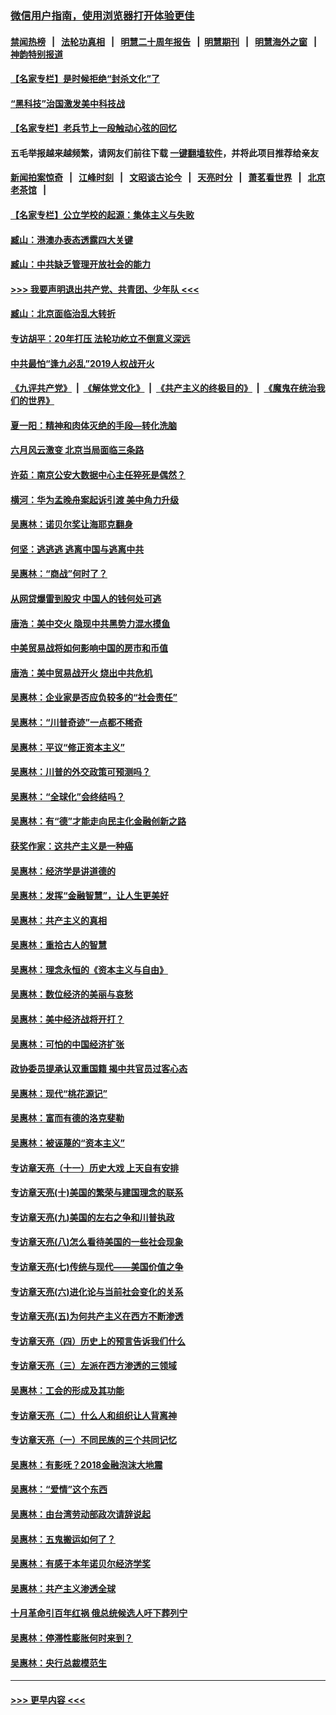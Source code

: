### [微信用户指南，使用浏览器打开体验更佳](https://github.com/gfw-breaker/banned-news1/blob/master/indexes/wechat-guide.md?t=0)
#### [禁闻热榜](热点新闻.md?t=0)  &nbsp;&nbsp;|&nbsp;&nbsp; [法轮功真相](https://github.com/gfw-breaker/truth/blob/master/README.md?t=0) &nbsp;&nbsp;|&nbsp;&nbsp; [明慧二十周年报告](https://github.com/gfw-breaker/mh-reports/blob/master/README.md?t=0) &nbsp;&nbsp;|&nbsp;&nbsp;[明慧期刊](https://github.com/gfw-breaker/mh-qikan) &nbsp;&nbsp;|&nbsp;&nbsp; [明慧海外之窗](https://github.com/gfw-breaker/mh-news/blob/master/README.md?t=0) &nbsp;&nbsp;|&nbsp;&nbsp; [神韵特别报道](https://github.com/gfw-breaker/mh-news/blob/master/shenyun.md?t=0)
#### [【名家专栏】是时候拒绝“封杀文化”了](../pages/nsc423/n11814093.md?t=02161644) 
#### [“黑科技”治国激发美中科技战](../pages/nsc423/n11638056.md?t=02161644) 
#### [【名家专栏】老兵节上一段触动心弦的回忆](../pages/nsc423/n11646016.md?t=02161644) 
#### 五毛举报越来越频繁，请网友们前往下载 [一键翻墙软件](https://github.com/gfw-breaker/ssr-accounts)，并将此项目推荐给亲友
#### [新闻拍案惊奇](https://github.com/gfw-breaker/banned-news1/blob/master/pages/link4.md) &nbsp;&nbsp;|&nbsp;&nbsp; [江峰时刻](https://github.com/gfw-breaker/banned-news1/blob/master/pages/link4.md) &nbsp;&nbsp;|&nbsp;&nbsp; [文昭谈古论今](https://github.com/gfw-breaker/banned-news1/blob/master/pages/link4.md) &nbsp;&nbsp;|&nbsp;&nbsp; [天亮时分](https://github.com/gfw-breaker/banned-news1/blob/master/pages/link4.md) &nbsp;&nbsp;|&nbsp;&nbsp; [萧茗看世界](https://github.com/gfw-breaker/banned-news1/blob/master/pages/link4.md) &nbsp;&nbsp;|&nbsp;&nbsp; [北京老茶馆](https://github.com/gfw-breaker/banned-news1/blob/master/pages/link4.md) &nbsp;&nbsp;|&nbsp;&nbsp; 
#### [【名家专栏】公立学校的起源：集体主义与失败](../pages/nsc423/n11601833.md?t=02161644) 
#### [臧山：港澳办表态透露四大关键](../pages/nsc423/n11421628.md?t=02161644) 
#### [臧山：中共缺乏管理开放社会的能力](../pages/nsc423/n11407457.md?t=02161644) 
#### [>>> 我要声明退出共产党、共青团、少年队 <<<](https://github.com/begood0513/goodnews/blob/master/quit/letter.md) 
#### [臧山：北京面临治乱大转折](../pages/nsc423/n11406895.md?t=02161644) 
#### [专访胡平：20年打压 法轮功屹立不倒意义深远](../pages/nsc423/n11398800.md?t=02161644) 
#### [中共最怕“逢九必乱”2019人权战开火](../pages/nsc423/n11385248.md?t=02161644) 
#### [《九评共产党》](https://github.com/begood0513/9ping.md/blob/master/README.md) &nbsp;|&nbsp; [《解体党文化》](../../../../jtdwh.md/blob/master/README.md)  &nbsp;|&nbsp; [《共产主义的终极目的》](../../../../gczydzjmd.md/blob/master/README.md) &nbsp;|&nbsp; [《魔鬼在统治我们的世界》](../../../../mgztzwmdsj.md/blob/master/README.md) 
#### [夏一阳：精神和肉体灭绝的手段—转化洗脑](../pages/nsc423/n11368250.md?t=02161644) 
#### [六月风云激变 北京当局面临三条路](../pages/nsc423/n11313668.md?t=02161644) 
#### [许茹：南京公安大数据中心主任猝死是偶然？](../pages/nsc423/n11064744.md?t=02161644) 
#### [横河：华为孟晚舟案起诉引渡 美中角力升级](../pages/nsc423/n11027230.md?t=02161644) 
#### [吴惠林：诺贝尔奖让海耶克翻身](../pages/nsc423/n10890049.md?t=02161644) 
#### [何坚：逃逃逃 逃离中国与逃离中共](../pages/nsc423/n10592891.md?t=02161644) 
#### [吴惠林：“商战”何时了？](../pages/nsc423/n10573558.md?t=02161644) 
#### [从网贷爆雷到股灾 中国人的钱何处可逃](../pages/nsc423/n10572800.md?t=02161644) 
#### [唐浩：美中交火 隐现中共黑势力混水摸鱼](../pages/nsc423/n10544040.md?t=02161644) 
#### [中美贸易战将如何影响中国的房市和币值](../pages/nsc423/n10543697.md?t=02161644) 
#### [唐浩：美中贸易战开火 烧出中共危机](../pages/nsc423/n10540126.md?t=02161644) 
#### [吴惠林：企业家是否应负较多的“社会责任”](../pages/nsc423/n10535022.md?t=02161644) 
#### [吴惠林：“川普奇迹”一点都不稀奇](../pages/nsc423/n10512808.md?t=02161644) 
#### [吴惠林：平议“修正资本主义”](../pages/nsc423/n10495724.md?t=02161644) 
#### [吴惠林：川普的外交政策可预测吗？](../pages/nsc423/n10462387.md?t=02161644) 
#### [吴惠林：“全球化”会终结吗？](../pages/nsc423/n10452838.md?t=02161644) 
#### [吴惠林：有“德”才能走向民主化金融创新之路](../pages/nsc423/n10432292.md?t=02161644) 
#### [获奖作家：这共产主义是一种癌](../pages/nsc423/n10431541.md?t=02161644) 
#### [吴惠林：经济学是讲道德的](../pages/nsc423/n10398014.md?t=02161644) 
#### [吴惠林：发挥“金融智慧”，让人生更美好](../pages/nsc423/n10375019.md?t=02161644) 
#### [吴惠林：共产主义的真相](../pages/nsc423/n10351394.md?t=02161644) 
#### [吴惠林：重拾古人的智慧](../pages/nsc423/n10337691.md?t=02161644) 
#### [吴惠林：理念永恒的《资本主义与自由》](../pages/nsc423/n10316274.md?t=02161644) 
#### [吴惠林：数位经济的美丽与哀愁](../pages/nsc423/n10292946.md?t=02161644) 
#### [吴惠林：美中经济战将开打？](../pages/nsc423/n10258825.md?t=02161644) 
#### [吴惠林：可怕的中国经济扩张](../pages/nsc423/n10219147.md?t=02161644) 
#### [政协委员提承认双重国籍 揭中共官员过客心态](../pages/nsc423/n10208809.md?t=02161644) 
#### [吴惠林：现代“桃花源记”](../pages/nsc423/n10185234.md?t=02161644) 
#### [吴惠林：富而有德的洛克斐勒](../pages/nsc423/n10142264.md?t=02161644) 
#### [吴惠林：被诬蔑的“资本主义”](../pages/nsc423/n10124816.md?t=02161644) 
#### [专访章天亮（十一）历史大戏 上天自有安排](../pages/nsc423/n10094905.md?t=02161644) 
#### [专访章天亮(十)美国的繁荣与建国理念的联系](../pages/nsc423/n10094899.md?t=02161644) 
#### [专访章天亮(九)美国的左右之争和川普执政](../pages/nsc423/n10094889.md?t=02161644) 
#### [专访章天亮(八)怎么看待美国的一些社会现象](../pages/nsc423/n10094857.md?t=02161644) 
#### [专访章天亮(七)传统与现代——美国价值之争](../pages/nsc423/n10093140.md?t=02161644) 
#### [专访章天亮(六)进化论与当前社会变化的关系](../pages/nsc423/n10092036.md?t=02161644) 
#### [专访章天亮(五)为何共产主义在西方不断渗透](../pages/nsc423/n10083620.md?t=02161644) 
#### [专访章天亮（四）历史上的预言告诉我们什么](../pages/nsc423/n10083606.md?t=02161644) 
#### [专访章天亮（三）左派在西方渗透的三领域](../pages/nsc423/n10081115.md?t=02161644) 
#### [吴惠林：工会的形成及其功能](../pages/nsc423/n10080633.md?t=02161644) 
#### [专访章天亮（二）什么人和组织让人背离神](../pages/nsc423/n10076637.md?t=02161644) 
#### [专访章天亮（一）不同民族的三个共同记忆](../pages/nsc423/n10074188.md?t=02161644) 
#### [吴惠林：有影呒？2018金融泡沫大地震](../pages/nsc423/n10040534.md?t=02161644) 
#### [吴惠林：“爱情”这个东西](../pages/nsc423/n10019423.md?t=02161644) 
#### [吴惠林：由台湾劳动部政次请辞说起](../pages/nsc423/n9979679.md?t=02161644) 
#### [吴惠林：五鬼搬运如何了？](../pages/nsc423/n9925338.md?t=02161644) 
#### [吴惠林：有感于本年诺贝尔经济学奖](../pages/nsc423/n9871883.md?t=02161644) 
#### [吴惠林：共产主义渗透全球](../pages/nsc423/n9812748.md?t=02161644) 
#### [十月革命引百年红祸 俄总统候选人吁下葬列宁](../pages/nsc423/n9810182.md?t=02161644) 
#### [吴惠林：停滞性膨胀何时来到？](../pages/nsc423/n9764136.md?t=02161644) 
#### [吴惠林：央行总裁模范生](../pages/nsc423/n9728134.md?t=02161644) 

----
#### [ >>> 更早内容 <<< ](../indexes/nsc423-earlier.md)
